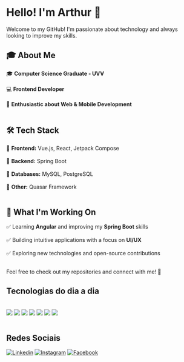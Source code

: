 # Hello! I'm Arthur 👋  

Welcome to my GitHub! I'm passionate about technology and always looking to improve my skills.  

## 🎓 About Me  
🎓 **Computer Science Graduate - UVV** <br/>  
💻 **Frontend Developer** <br/>  
🚀 **Enthusiastic about Web & Mobile Development** <br/><br/>  

## 🛠 Tech Stack  
🔹 **Frontend:** Vue.js, React, Jetpack Compose <br/>  
🔹 **Backend:** Spring Boot <br/>  
🔹 **Databases:** MySQL, PostgreSQL <br/>  
🔹 **Other:** Quasar Framework <br/><br/>  

## 📌 What I'm Working On  
✅ Learning **Angular** and improving my **Spring Boot** skills <br/>  
✅ Building intuitive applications with a focus on **UI/UX** <br/>  
✅ Exploring new technologies and open-source contributions <br/><br/>  

Feel free to check out my repositories and connect with me! 🚀  



## Tecnologias do dia a dia

<div style="display: inline_block"><br/>
  <img align="center" src="https://img.shields.io/badge/HTML5-E34F26?style=for-the-badge&logo=html5&logoColor=white" />
  <img align="center" src="https://img.shields.io/badge/CSS3-1572B6?style=for-the-badge&logo=css3&logoColor=white" />
  <img align="center" src="https://img.shields.io/badge/JavaScript-F7DF1E?style=for-the-badge&logo=javascript&logoColor=black" />
  <img align="center" src="https://img.shields.io/badge/VUE.JS-000000?style=for-the-badge&logo=vuedotjs&logoColor=44E192" />
  <img align="center" src="https://img.shields.io/badge/Quasar-1976D2?style=for-the-badge&logo=quasar&logoColor=white" />
  <img align="center" src="https://img.shields.io/badge/React_Native-20232A?style=for-the-badge&logo=react&logoColor=61DAFB" />
  <img align="center" src="https://img.shields.io/badge/React-20232A?style=for-the-badge&logo=react&logoColor=61DAFB" />
</div>

<br/>

## Redes Sociais
[![Linkedin](https://img.shields.io/badge/LinkedIn-0077B5?style=for-the-badge&logo=linkedin&logoColor=white)](https://www.linkedin.com/in/arthur-rocha-soares-344a31170/)
[![Instagram](https://img.shields.io/badge/Instagram-E4405F?style=for-the-badge&logo=instagram&logoColor=white)](https://www.instagram.com/arthurroch_/)
[![Facebook](https://img.shields.io/badge/Facebook-1877F2?style=for-the-badge&logo=facebook&logoColor=white)](https://www.facebook.com/arthur.soares220)

